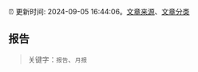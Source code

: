 :alarm_clock: 更新时间: 2024-09-05 16:44:06。[文章来源](/README.md)、[文章分类](/TAGS.md)

## 报告


> 关键字：`报告`、`月报`



